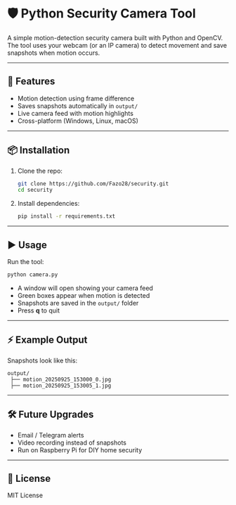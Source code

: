 # 🛡️ Python Security Camera Tool

A simple motion-detection security camera built with Python and OpenCV.  
The tool uses your webcam (or an IP camera) to detect movement and save snapshots when motion occurs.  

---

## 🚀 Features
- Motion detection using frame difference
- Saves snapshots automatically in `output/`
- Live camera feed with motion highlights
- Cross-platform (Windows, Linux, macOS)

---

## 📦 Installation
1. Clone the repo:
   ```bash
   git clone https://github.com/Fazo28/security.git
   cd security
   ```

2. Install dependencies:
   ```bash
   pip install -r requirements.txt
   ```

---

## ▶️ Usage
Run the tool:
```bash
python camera.py
```

- A window will open showing your camera feed  
- Green boxes appear when motion is detected  
- Snapshots are saved in the `output/` folder  
- Press **q** to quit  

---

## ⚡ Example Output
Snapshots look like this:

```
output/
 ├── motion_20250925_153000_0.jpg
 ├── motion_20250925_153005_1.jpg
```

---

## 🛠️ Future Upgrades
- Email / Telegram alerts  
- Video recording instead of snapshots  
- Run on Raspberry Pi for DIY home security  

---

## 📜 License
MIT License
